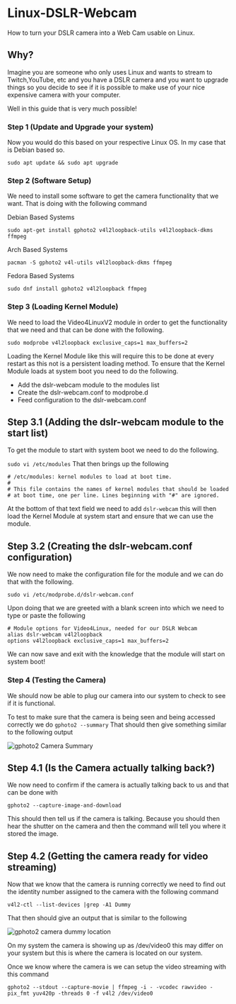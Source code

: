 # Linux-DSLR-Webcam
How to turn your DSLR camera into a Web Cam usable on Linux.

## Why?
Imagine you are someone who only uses Linux and wants to stream to Twitch,YouTube, etc and you have a DSLR camera and you want to upgrade things so you decide to see if it is possible to make use of your nice expensive camera with your computer.

Well in this guide that is very much possible! 

### Step 1 (Update and Upgrade your system)
Now you would do this based on your respective Linux OS. In my case that is Debian based so.

```sudo apt update && sudo apt upgrade```

### Step 2 (Software Setup)
We need to install some software to get the camera functionality that we want. That is doing with the following command

Debian Based Systems

```sudo apt-get install gphoto2 v4l2loopback-utils v4l2loopback-dkms ffmpeg```

Arch Based Systems

```pacman -S gphoto2 v4l-utils v4l2loopback-dkms ffmpeg```

Fedora Based Systems

```sudo dnf install gphoto2 v4l2loopback ffmpeg```

### Step 3 (Loading Kernel Module)
We need to load the Video4LinuxV2 module in order to get the functionality that we need and that can be done with the following.

```sudo modprobe v4l2loopback exclusive_caps=1 max_buffers=2```

Loading the Kernel Module like this will require this to be done at every restart as this not is a persistent loading method. To ensure that the Kernel Module loads at system boot you need to do the following.

- Add the dslr-webcam module to the modules list
- Create the dslr-webcam.conf to modprobe.d
- Feed configuration to the dslr-webcam.conf

## Step 3.1 (Adding the dslr-webcam module to the start list)
To get the module to start with system boot we need to do the following.

```sudo vi /etc/modules```
That then brings up the following
```
# /etc/modules: kernel modules to load at boot time.
#
# This file contains the names of kernel modules that should be loaded
# at boot time, one per line. Lines beginning with "#" are ignored.
```

At the bottom of that text field we need to add `dslr-webcam` this will then load the Kernel Module at system start and ensure that we can use the module.

## Step 3.2 (Creating the dslr-webcam.conf configuration)

We now need to make the configuration file for the module and we can do that with the following.

```sudo vi /etc/modprobe.d/dslr-webcam.conf```

Upon doing that we are greeted with a blank screen into which we need to type or paste the following

```
# Module options for Video4Linux, needed for our DSLR Webcam
alias dslr-webcam v4l2loopback
options v4l2loopback exclusive_caps=1 max_buffers=2
```

We can now save and exit with the knowledge that the module will start on system boot!

### Step 4 (Testing the Camera)

We should now be able to plug our camera into our system to check to see if it is functional. 

To test to make sure that the camera is being seen and being accessed correctly we do `gphoto2 --summary` That should then give something similar to the following output

![gphoto2 Camera Summary](https://user-images.githubusercontent.com/25136516/230117540-c0a6bb56-3f2e-4184-8dcf-be31c471e38e.png)

## Step 4.1 (Is the Camera actually talking back?)

We now need to confirm if the camera is actually talking back to us and that can be done with

```gphoto2 --capture-image-and-download```

This should then tell us if the camera is talking. Because you should then hear the shutter on the camera and then the command will tell you where it stored the image.

## Step 4.2 (Getting the camera ready for video streaming)

Now that we know that the camera is running correctly we need to find out the identity number assigned to the camera with the following command

```v4l2-ctl --list-devices |grep -A1 Dummy```

That then should give an output that is similar to the following

![gphoto2 camera dummy location](https://user-images.githubusercontent.com/25136516/230119838-73d241f0-463a-4fad-b7a0-e042bcf4e495.png)

On my system the camera is showing up as /dev/video0 this may differ on your system but this is where the camera is located on our system.

Once we know where the camera is we can setup the video streaming with this command


```gphoto2 --stdout --capture-movie | ffmpeg -i - -vcodec rawvideo -pix_fmt yuv420p -threads 0 -f v4l2 /dev/video0```
